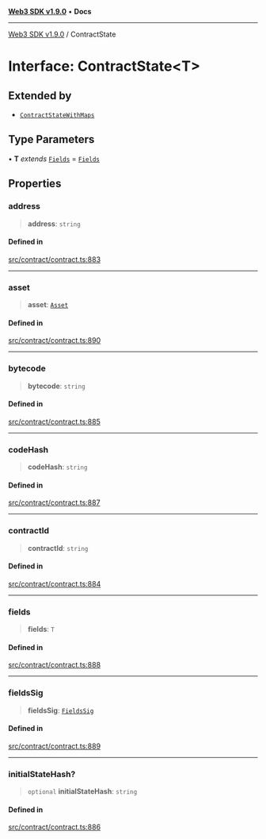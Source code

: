 [**Web3 SDK v1.9.0**](../README.md) • **Docs**

***

[Web3 SDK v1.9.0](../globals.md) / ContractState

# Interface: ContractState\<T\>

## Extended by

- [`ContractStateWithMaps`](ContractStateWithMaps.md)

## Type Parameters

• **T** *extends* [`Fields`](../type-aliases/Fields.md) = [`Fields`](../type-aliases/Fields.md)

## Properties

### address

> **address**: `string`

#### Defined in

[src/contract/contract.ts:883](https://github.com/Mystic-Nayy/alephium-web3/blob/ee41f5e0e7d7fb0b155fe62f05b2ac03772895ca/packages/web3/src/contract/contract.ts#L883)

***

### asset

> **asset**: [`Asset`](Asset.md)

#### Defined in

[src/contract/contract.ts:890](https://github.com/Mystic-Nayy/alephium-web3/blob/ee41f5e0e7d7fb0b155fe62f05b2ac03772895ca/packages/web3/src/contract/contract.ts#L890)

***

### bytecode

> **bytecode**: `string`

#### Defined in

[src/contract/contract.ts:885](https://github.com/Mystic-Nayy/alephium-web3/blob/ee41f5e0e7d7fb0b155fe62f05b2ac03772895ca/packages/web3/src/contract/contract.ts#L885)

***

### codeHash

> **codeHash**: `string`

#### Defined in

[src/contract/contract.ts:887](https://github.com/Mystic-Nayy/alephium-web3/blob/ee41f5e0e7d7fb0b155fe62f05b2ac03772895ca/packages/web3/src/contract/contract.ts#L887)

***

### contractId

> **contractId**: `string`

#### Defined in

[src/contract/contract.ts:884](https://github.com/Mystic-Nayy/alephium-web3/blob/ee41f5e0e7d7fb0b155fe62f05b2ac03772895ca/packages/web3/src/contract/contract.ts#L884)

***

### fields

> **fields**: `T`

#### Defined in

[src/contract/contract.ts:888](https://github.com/Mystic-Nayy/alephium-web3/blob/ee41f5e0e7d7fb0b155fe62f05b2ac03772895ca/packages/web3/src/contract/contract.ts#L888)

***

### fieldsSig

> **fieldsSig**: [`FieldsSig`](../namespaces/node/interfaces/FieldsSig.md)

#### Defined in

[src/contract/contract.ts:889](https://github.com/Mystic-Nayy/alephium-web3/blob/ee41f5e0e7d7fb0b155fe62f05b2ac03772895ca/packages/web3/src/contract/contract.ts#L889)

***

### initialStateHash?

> `optional` **initialStateHash**: `string`

#### Defined in

[src/contract/contract.ts:886](https://github.com/Mystic-Nayy/alephium-web3/blob/ee41f5e0e7d7fb0b155fe62f05b2ac03772895ca/packages/web3/src/contract/contract.ts#L886)
